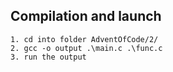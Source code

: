 ## Compilation and launch

```
1. cd into folder AdventOfCode/2/
2. gcc -o output .\main.c .\func.c
3. run the output
```
